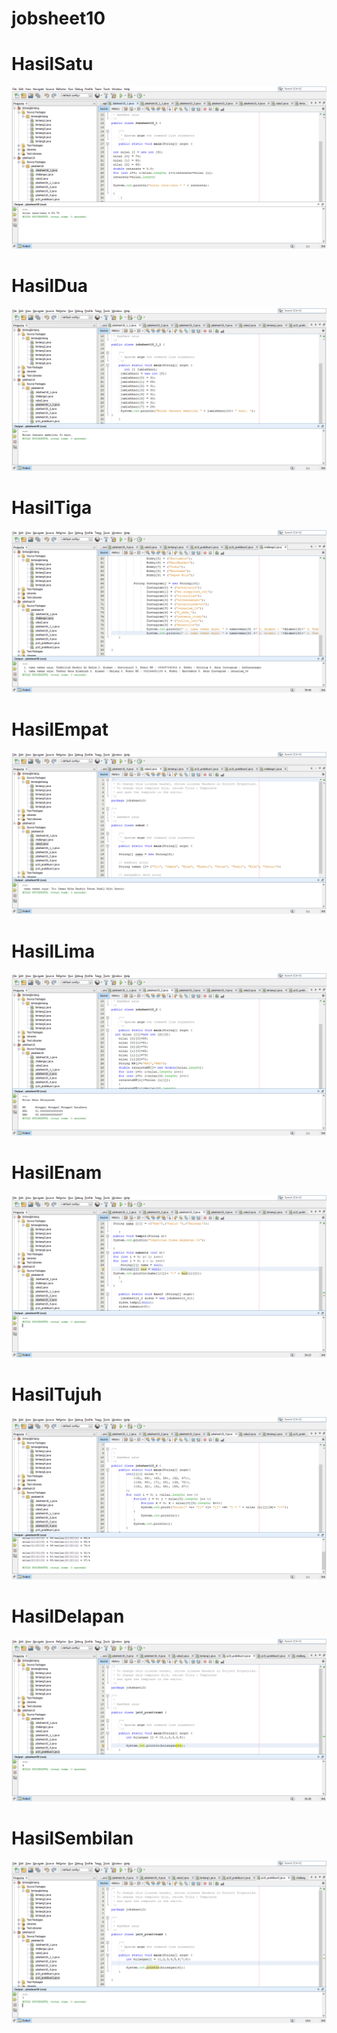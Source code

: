 # jobsheet10
# HasilSatu
![AltText](https://github.com/Fatan169/jobsheet10/blob/master/js10_1.png "Hasil Satu")
# HasilDua
![AltText](
https://github.com/Fatan169/jobsheet10/blob/master/js10_1_2.png "Hasil Dua")
# HasilTiga
![AltText](https://github.com/Fatan169/jobsheet10/blob/master/challange.png "Hasil Tiga")
# HasilEmpat
![AltText](https://github.com/Fatan169/jobsheet10/blob/master/coba2.png "Hasil Empat")
# HasilLima
![AltText](https://github.com/Fatan169/jobsheet10/blob/master/js_10_2.png "Hasil Lima")
# HasilEnam
![AltText](https://github.com/Fatan169/jobsheet10/blob/master/js_10_3.png "Hasil Enam")
# HasilTujuh
![AltText](https://github.com/Fatan169/jobsheet10/blob/master/js_10_4.png "Hasil Tujuh")
# HasilDelapan
![AltText](https://github.com/Fatan169/jobsheet10/blob/master/praktikum1.png "Hasil Delapan")
# HasilSembilan
![AltText](https://github.com/Fatan169/jobsheet10/blob/master/praktikum2.png "Hasil Sembilan")
